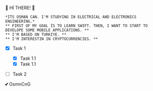 <!-- HEADING -->
:dolphin: Hİ THERE! :dolphin:

<!-- BOLD -->

    *ITS OSMAN CAN. I'M STUDYING IN ELECTRICAL AND ELECTRONICS ENGINEERİNG.*
    ** FIRST OF MY GOAL İS TO LEARN SWIFT. THEN, I WANT TO START TO DEVELOPE SOME MOBILE APPLICATIONS. **
    ** I'M BASED ON TURKIYE. **
    ** I'M INTERESTIN IN CRYPTOCURRENCIES. **
<!-- task -->

- [x] Task 1
    - [x] Task 1.1
    - [x] Task 1.1
- [ ] Task 2   


<!-- EMOJI -->

:two_hearts: OsmnCnG


